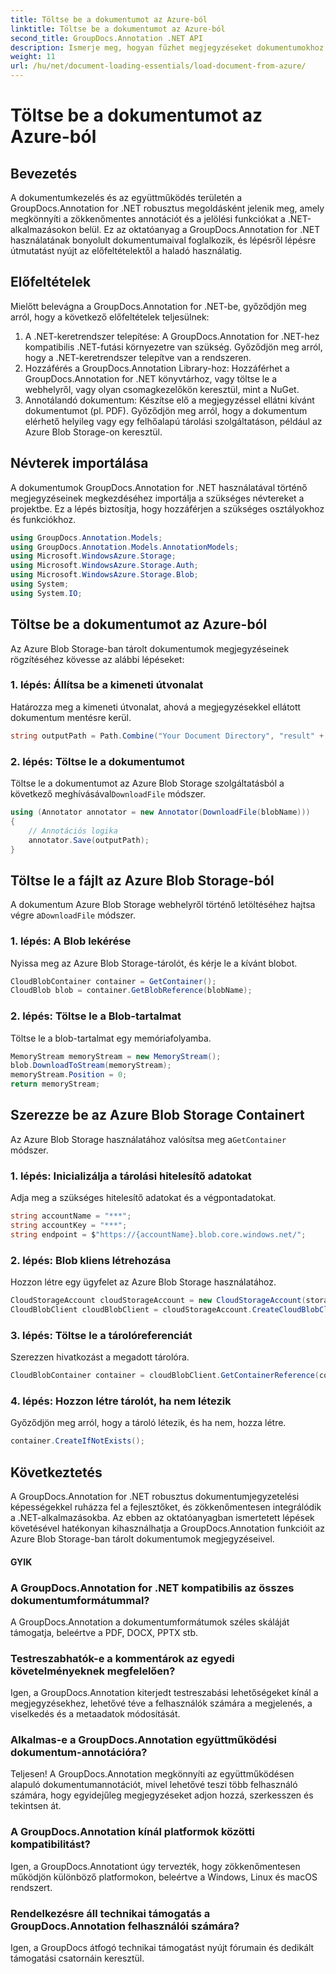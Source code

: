 ```yaml
---
title: Töltse be a dokumentumot az Azure-ból
linktitle: Töltse be a dokumentumot az Azure-ból
second_title: GroupDocs.Annotation .NET API
description: Ismerje meg, hogyan fűzhet megjegyzéseket dokumentumokhoz .NET-ben a GroupDocs.Annotation használatával. Lépésről lépésre bemutató oktatóanyag az Azure Blob Storage zökkenőmentes integrációjához.
weight: 11
url: /hu/net/document-loading-essentials/load-document-from-azure/
---
```


# Töltse be a dokumentumot az Azure-ból

## Bevezetés
A dokumentumkezelés és az együttműködés területén a GroupDocs.Annotation for .NET robusztus megoldásként jelenik meg, amely megkönnyíti a zökkenőmentes annotációt és a jelölési funkciókat a .NET-alkalmazásokon belül. Ez az oktatóanyag a GroupDocs.Annotation for .NET használatának bonyolult dokumentumaival foglalkozik, és lépésről lépésre útmutatást nyújt az előfeltételektől a haladó használatig.
## Előfeltételek
Mielőtt belevágna a GroupDocs.Annotation for .NET-be, győződjön meg arról, hogy a következő előfeltételek teljesülnek:
1. A .NET-keretrendszer telepítése: A GroupDocs.Annotation for .NET-hez kompatibilis .NET-futási környezetre van szükség. Győződjön meg arról, hogy a .NET-keretrendszer telepítve van a rendszeren.
2. Hozzáférés a GroupDocs.Annotation Library-hoz: Hozzáférhet a GroupDocs.Annotation for .NET könyvtárhoz, vagy töltse le a webhelyről, vagy olyan csomagkezelőkön keresztül, mint a NuGet.
3. Annotálandó dokumentum: Készítse elő a megjegyzéssel ellátni kívánt dokumentumot (pl. PDF). Győződjön meg arról, hogy a dokumentum elérhető helyileg vagy egy felhőalapú tárolási szolgáltatáson, például az Azure Blob Storage-on keresztül.

## Névterek importálása
A dokumentumok GroupDocs.Annotation for .NET használatával történő megjegyzéseinek megkezdéséhez importálja a szükséges névtereket a projektbe. Ez a lépés biztosítja, hogy hozzáférjen a szükséges osztályokhoz és funkciókhoz.
```csharp
using GroupDocs.Annotation.Models;
using GroupDocs.Annotation.Models.AnnotationModels;
using Microsoft.WindowsAzure.Storage;
using Microsoft.WindowsAzure.Storage.Auth;
using Microsoft.WindowsAzure.Storage.Blob;
using System;
using System.IO;
```

## Töltse be a dokumentumot az Azure-ból
Az Azure Blob Storage-ban tárolt dokumentumok megjegyzéseinek rögzítéséhez kövesse az alábbi lépéseket:
### 1. lépés: Állítsa be a kimeneti útvonalat
Határozza meg a kimeneti útvonalat, ahová a megjegyzésekkel ellátott dokumentum mentésre kerül.
```csharp
string outputPath = Path.Combine("Your Document Directory", "result" + Path.GetExtension("input.pdf"));
```
### 2. lépés: Töltse le a dokumentumot
 Töltse le a dokumentumot az Azure Blob Storage szolgáltatásból a következő meghívásával`DownloadFile` módszer.
```csharp
using (Annotator annotator = new Annotator(DownloadFile(blobName)))
{
    // Annotációs logika
    annotator.Save(outputPath);
}
```
## Töltse le a fájlt az Azure Blob Storage-ból
 A dokumentum Azure Blob Storage webhelyről történő letöltéséhez hajtsa végre a`DownloadFile` módszer.
### 1. lépés: A Blob lekérése
Nyissa meg az Azure Blob Storage-tárolót, és kérje le a kívánt blobot.
```csharp
CloudBlobContainer container = GetContainer();
CloudBlob blob = container.GetBlobReference(blobName);
```
### 2. lépés: Töltse le a Blob-tartalmat
Töltse le a blob-tartalmat egy memóriafolyamba.
```csharp
MemoryStream memoryStream = new MemoryStream();
blob.DownloadToStream(memoryStream);
memoryStream.Position = 0;
return memoryStream;
```
## Szerezze be az Azure Blob Storage Containert
 Az Azure Blob Storage használatához valósítsa meg a`GetContainer` módszer.
### 1. lépés: Inicializálja a tárolási hitelesítő adatokat
Adja meg a szükséges hitelesítő adatokat és a végpontadatokat.
```csharp
string accountName = "***";
string accountKey = "***";
string endpoint = $"https://{accountName}.blob.core.windows.net/";
```
### 2. lépés: Blob kliens létrehozása
Hozzon létre egy ügyfelet az Azure Blob Storage használatához.
```csharp
CloudStorageAccount cloudStorageAccount = new CloudStorageAccount(storageCredentials, new Uri(endpoint), null, null, null);
CloudBlobClient cloudBlobClient = cloudStorageAccount.CreateCloudBlobClient();
```
### 3. lépés: Töltse le a tárolóreferenciát
Szerezzen hivatkozást a megadott tárolóra.
```csharp
CloudBlobContainer container = cloudBlobClient.GetContainerReference(containerName);
```
### 4. lépés: Hozzon létre tárolót, ha nem létezik
Győződjön meg arról, hogy a tároló létezik, és ha nem, hozza létre.
```csharp
container.CreateIfNotExists();
```

## Következtetés
A GroupDocs.Annotation for .NET robusztus dokumentumjegyzetelési képességekkel ruházza fel a fejlesztőket, és zökkenőmentesen integrálódik a .NET-alkalmazásokba. Az ebben az oktatóanyagban ismertetett lépések követésével hatékonyan kihasználhatja a GroupDocs.Annotation funkcióit az Azure Blob Storage-ban tárolt dokumentumok megjegyzéseivel.
#### GYIK
### A GroupDocs.Annotation for .NET kompatibilis az összes dokumentumformátummal?
A GroupDocs.Annotation a dokumentumformátumok széles skáláját támogatja, beleértve a PDF, DOCX, PPTX stb.
### Testreszabhatók-e a kommentárok az egyedi követelményeknek megfelelően?
Igen, a GroupDocs.Annotation kiterjedt testreszabási lehetőségeket kínál a megjegyzésekhez, lehetővé téve a felhasználók számára a megjelenés, a viselkedés és a metaadatok módosítását.
### Alkalmas-e a GroupDocs.Annotation együttműködési dokumentum-annotációra?
Teljesen! A GroupDocs.Annotation megkönnyíti az együttműködésen alapuló dokumentumannotációt, mivel lehetővé teszi több felhasználó számára, hogy egyidejűleg megjegyzéseket adjon hozzá, szerkesszen és tekintsen át.
### A GroupDocs.Annotation kínál platformok közötti kompatibilitást?
Igen, a GroupDocs.Annotationt úgy tervezték, hogy zökkenőmentesen működjön különböző platformokon, beleértve a Windows, Linux és macOS rendszert.
### Rendelkezésre áll technikai támogatás a GroupDocs.Annotation felhasználói számára?
Igen, a GroupDocs átfogó technikai támogatást nyújt fórumain és dedikált támogatási csatornáin keresztül.